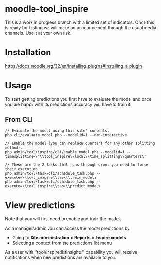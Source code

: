 # moodle-tool_inspire

This is a work in progress branch with a limited set of indicators. Once this is ready for testing we will make an announcement through the usual media channels. Use it at your own risk.

# Installation

https://docs.moodle.org/32/en/Installing_plugins#Installing_a_plugin

# Usage

To start getting predictions you first have to evaluate the model and once you are happy with its predictions accuracy you have to train it.

## From CLI

    // Evaluate the model using this site' contents.
    php cli/evaluate_model.php --modelid=1 --non-interactive

    // Enable the model (you can replace quarters for any other splitting method).
    php admin/tool/inspire/cli/enable_model.php --modelid=1 --timesplitting=\"\\tool_inspire\\local\\time_splitting\\quarters\"

    // These are the 2 tasks that runs through cron, you need to force their execution.
    php admin/tool/task/cli/schedule_task.php --execute=\\tool_inspire\\task\\train_models
    php admin/tool/task/cli/schedule_task.php --execute=\\tool_inspire\\task\\predict_models

# View predictions

Note that you will first need to enable and train the model.

As a manager/admin you can access the model predictions by:
- Going to **Site administration > Reports > Inspire models**
- Selecting a context from the predictions list menu

As a user with ''tool/inspire:listinsights'' capability you will receive notifications when new predictions are available to you.
